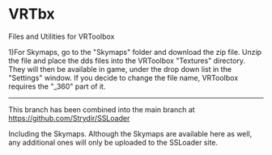 # VRTbx
Files and Utilities for VRToolbox



1)For Skymaps, go to the "Skymaps" folder and download the zip file.  Unzip the file and place the dds files into the VRToolbox "Textures" directory.  They will then be available in game, under the drop down list in the "Settings" window.  If you decide to change the file name, VRToolbox requires the "_360" part of it.

----------------------------

This branch has been combined into the main branch at https://github.com/Strydir/SSLoader

Including the Skymaps.  Although the Skymaps are available here as well, any additional ones will only be uploaded to the SSLoader site.

